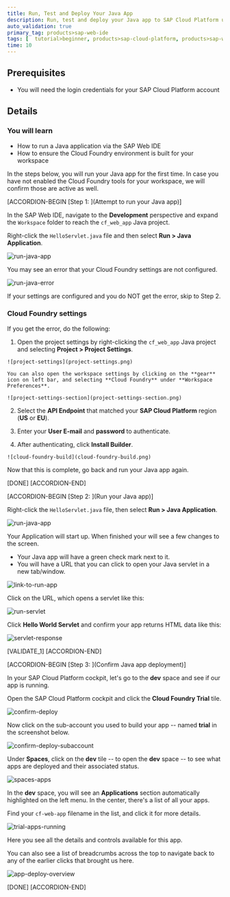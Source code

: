 ```yaml
---
title: Run, Test and Deploy Your Java App
description: Run, test and deploy your Java app to SAP Cloud Platform using SAP Web IDE.
auto_validation: true
primary_tag: products>sap-web-ide
tags: [  tutorial>beginner, products>sap-cloud-platform, products>sap-web-ide ]
time: 10
---
```


## Prerequisites  
 - You will need the login credentials for your SAP Cloud Platform account


## Details
### You will learn  
  - How to run a Java application via the SAP Web IDE
  - How to ensure the Cloud Foundry environment is built for your workspace

In the steps below, you will run your Java app for the first time.  In case you have not enabled the Cloud Foundry tools for your workspace, we will confirm those are active as well.

[ACCORDION-BEGIN [Step 1: ](Attempt to run your Java app)]

In the SAP Web IDE, navigate to the **Development** perspective and expand the `Workspace` folder to reach the `cf_web_app` Java project.

Right-click the `HelloServlet.java` file and then select **Run > Java Application**.

![run-java-app](run-java-app.png)

You may see an error that your Cloud Foundry settings are not configured.

![run-java-error](run-java-error.png)

If your settings are configured and you do NOT get the error, skip to Step 2.

### Cloud Foundry settings

If you get the error, do the following:

  1.  Open the project settings by right-clicking the `cf_web_app` Java project and selecting **Project > Project Settings**.

    ![project-settings](project-settings.png)

    You can also open the workspace settings by clicking on the **gear** icon on left bar, and selecting **Cloud Foundry** under **Workspace Preferences**.

    ![project-settings-section](project-settings-section.png)

  2. Select the **API Endpoint** that matched your **SAP Cloud Platform** region (**US** or **EU**).

  3. Enter your **User E-mail** and **password** to authenticate.  

  4. After authenticating, click **Install Builder**.

    ![cloud-foundry-build](cloud-foundry-build.png)

Now that this is complete, go back and run your Java app again.

[DONE]
[ACCORDION-END]

[ACCORDION-BEGIN [Step 2: ](Run your Java app)]

Right-click the `HelloServlet.java` file, then select **Run > Java Application**.

![run-java-app](run-java-app.png)

Your Application will start up. When finished your will see a few changes to the screen.  

  - Your Java app will have a green check mark next to it.  
  - You will have a URL that you can click to open your Java servlet in a new tab/window.

![link-to-run-app](link-to-run-app.png)

Click on the URL, which opens a servlet like this:

![run-servlet](run-servlet.png)

Click **Hello World Servlet** and confirm your app returns HTML data like this:

![servlet-response](servlet-response.png)

[VALIDATE_1]
[ACCORDION-END]

[ACCORDION-BEGIN [Step 3: ](Confirm Java app deployment)]

In your SAP Cloud Platform cockpit, let's go to the **dev** space and see if our app is running.

Open the SAP Cloud Platform cockpit and click the **Cloud Foundry Trial** tile.

![confirm-deploy](confirm-deploy.png)

Now click on the sub-account you used to build your app -- named **trial** in the screenshot below.

![confirm-deploy-subaccount](confirm-deploy-subaccount.png)

Under **Spaces**, click on the **dev** tile -- to open the **dev** space -- to see what apps are deployed and their associated status.  

![spaces-apps](spaces-apps.png)

In the **dev** space, you will see an **Applications** section automatically highlighted on the left menu.  In the center, there's a list of all your apps.

Find your `cf-web-app` filename in the list, and click it for more details.

![trial-apps-running](trial-apps-running.png)

Here you see all the details and controls available for this app.

You can also see a list of breadcrumbs across the top to navigate back to any of the earlier clicks that brought us here.

![app-deploy-overview](app-deploy-overview.png)

[DONE]
[ACCORDION-END]

